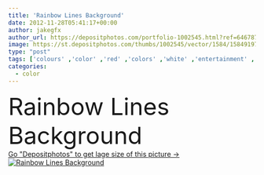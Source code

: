 ```yaml
---
title: 'Rainbow Lines Background'
date: 2012-11-28T05:41:17+00:00
author: jakegfx
author_url: https://depositphotos.com/portfolio-1002545.html?ref=64678756
image: https://st.depositphotos.com/thumbs/1002545/vector/1584/15849197/api_thumb_450.jpg?forcejpeg=true
type: "post"
tags: ['colours' ,'color' ,'red' ,'colors' ,'white' ,'entertainment' ,'blue' ,'vector' ,'striped' ,'background' ,'colorful' ,'backgrounds' ,'graphic' ,'colored' ,'illustration' ,'design' ,'decoration' ,'bright' ,'illuminated' ,'business' ,'art' ,'party' ,'abstract' ,'sparkle' ,'texture' ,'shine' ,'energy' ,'colour' ,'colourful' ,'light' ,'technology' ,'line' ,'border' ,'card' ,'frame' ,'square' ,'wave' ,'banner' ,'ornament' ,'fashion' ,'easter' ,'rainbow' ,'star' ,'backdrop' ,'fantasy' ,'blur' ,'glitter' ,'lines' ,'glow' ,'copyspace' ]
categories: 
  - color
---
```

<div aling="center">
            <font size="60"> Rainbow Lines Background</font>   
</div>
<div>
    <a href='https://depositphotos.com/15849197/stock-illustration-rainbow-lines-background.html?ref=64678756' target=_blank > Go "Depositphotos" to get lage size of this picture ->
        <img href='https://depositphotos.com/15849197/stock-illustration-rainbow-lines-background.html?ref=64678756' src='https://st.depositphotos.com/1002545/1584/v/950/depositphotos_15849197-stock-illustration-rainbow-lines-background.jpg?forcejpeg=true' alt='Rainbow Lines Background' >
    </a>
</div>
